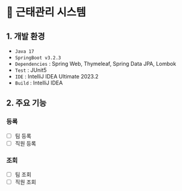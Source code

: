 # 🏢 근태관리 시스템

## 1. 개발 환경
* `Java 17`
* `SpringBoot v3.2.3`
* `Dependencies` : Spring Web, Thymeleaf, Spring Data JPA, Lombok
* `Test` : JUnit5
* `IDE` : IntelliJ IDEA Ultimate 2023.2
* `Build` : IntelliJ IDEA

## 2. 주요 기능
### 등록
- [ ] 팀 등록
- [ ] 직원 등록

### 조회
- [ ] 팀 조회
- [ ] 직원 조회

